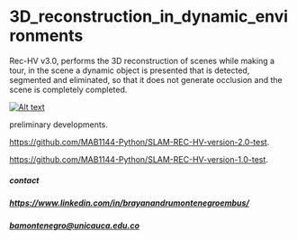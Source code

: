 # 3D_reconstruction_in_dynamic_environments
Rec-HV v3.0, performs the 3D reconstruction of scenes while making a tour, in the scene a dynamic object is presented that is detected, segmented and eliminated, so that it does not generate occlusion and the scene is completely completed.

[![Alt text](https://img.youtube.com/vi/spJmmkw1mPo/0.jpg)](https://youtu.be/spJmmkw1mPo)

preliminary developments.

https://github.com/MAB1144-Python/SLAM-REC-HV-version-2.0-test.

https://github.com/MAB1144-Python/SLAM-REC-HV-version-1.0-test.


##### contact
##### https://www.linkedin.com/in/brayanandrumontenegroembus/
##### bamontenegro@unicauca.edu.co
